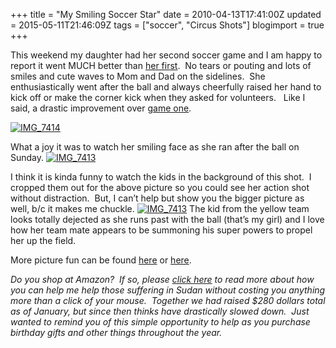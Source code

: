 +++
title = "My Smiling Soccer Star"
date = 2010-04-13T17:41:00Z
updated = 2015-05-11T21:46:09Z
tags = ["soccer", "Circus Shots"]
blogimport = true 
+++

  

This weekend my daughter had her second soccer game and I am happy to report it went MUCH better than [her first](http://lifeatthecircus.com/2010/03/28/setting-the-bar/).&#160; No tears or pouting and lots of smiles and cute waves to Mom and Dad on the sidelines.&#160; She enthusiastically went after the ball and always cheerfully raised her hand to kick off or make the corner kick when they asked for volunteers.&#160;&#160; Like I said, a drastic improvement over [game one](http://lifeatthecircus.com/2010/03/28/setting-the-bar/).&#160; 

[![IMG_7414](https://latc.s3.amazonaws.com/wp-content/uploads/2010/04/IMG_7414.jpg "IMG_7414")](https://latc.s3.amazonaws.com/wp-content/uploads/2010/04/IMG_7414.jpg)

What a joy it was to watch her smiling face as she ran after the ball on Sunday. [![IMG_7413](https://latc.s3.amazonaws.com/wp-content/uploads/2010/04/IMG_7413.jpg "IMG_7413")](https://latc.s3.amazonaws.com/wp-content/uploads/2010/04/IMG_7413.jpg)

I think it is kinda funny to watch the kids in the background of this shot.&#160; I cropped them out for the above picture so you could see her action shot without distraction.&#160; But, I can’t help but show you the bigger picture as well, b/c it makes me chuckle. [![IMG_7413](https://latc.s3.amazonaws.com/wp-content/uploads/2010/04/IMG_74131.jpg "IMG_7413")](https://latc.s3.amazonaws.com/wp-content/uploads/2010/04/IMG_74131.jpg) The kid from the yellow team looks totally dejected as she runs past with the ball (that’s my girl) and I love how her team mate appears to be summoning his super powers to propel her up the field. 

More picture fun can be found [here](http://www.5minutesformom.com) or [here](http://www.7clowncircus.com). 

_Do you shop at Amazon?&#160; If so, please [click here](http://lifeatthecircus.com/shopping-for-sudan/) to read more about how you can help me help those suffering in Sudan without costing you anything more than a click of your mouse.&#160; Together we had raised $280 dollars total as of January, but since then thinks have drastically slowed down.&#160; Just wanted to remind you of this simple opportunity to help as you purchase birthday gifts and other things throughout the year._ 
